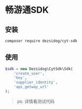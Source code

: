 # 畅游通SDK

## 安装
```bash
composer require dezsidog/cyt-sdk
```

## 使用
```PHP
$sdk = new Dezsidog\CytSdk\Sdk(
    'create_user',
    'key',
    'supplier_identity',
    'api_getway_url'
);
```

> ps: 详情看测试代码
